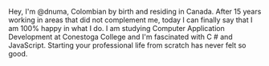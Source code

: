 Hey, I'm @dnuma, Colombian by birth and residing in Canada. After 15 years working in areas that did not complement me, today I can finally say that I am 100% happy in what I do.
I am studying Computer Application Development at Conestoga College and I'm fascinated with C # and JavaScript.
Starting your professional life from scratch has never felt so good.
